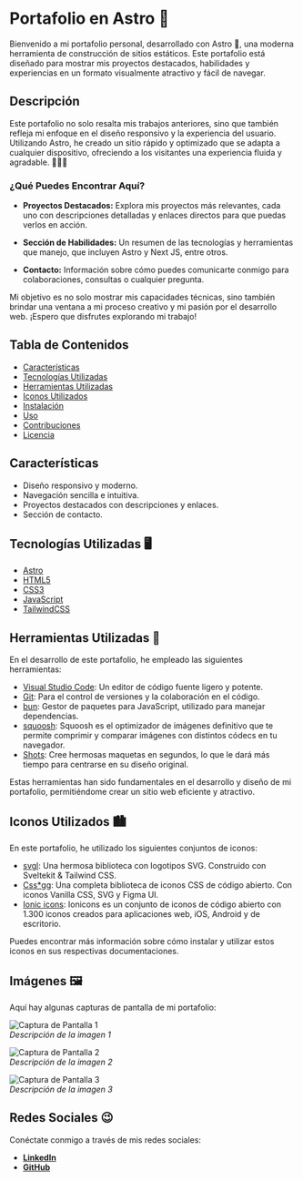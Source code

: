 # Portafolio en Astro 🚀

Bienvenido a mi portafolio personal, desarrollado con Astro 🚀, una moderna herramienta de construcción de sitios estáticos. Este portafolio está diseñado para mostrar mis proyectos destacados, habilidades y experiencias en un formato visualmente atractivo y fácil de navegar.

## Descripción

Este portafolio no solo resalta mis trabajos anteriores, sino que también refleja mi enfoque en el diseño responsivo y la experiencia del usuario. Utilizando Astro, he creado un sitio rápido y optimizado que se adapta a cualquier dispositivo, ofreciendo a los visitantes una experiencia fluida y agradable. 🧑🏽‍💻

### ¿Qué Puedes Encontrar Aquí?

- **Proyectos Destacados:** Explora mis proyectos más relevantes, cada uno con descripciones detalladas y enlaces directos para que puedas verlos en acción.

- **Sección de Habilidades:** Un resumen de las tecnologías y herramientas que manejo, que incluyen Astro y Next JS, entre otros.

- **Contacto:** Información sobre cómo puedes comunicarte conmigo para colaboraciones, consultas o cualquier pregunta.

Mi objetivo es no solo mostrar mis capacidades técnicas, sino también brindar una ventana a mi proceso creativo y mi pasión por el desarrollo web. ¡Espero que disfrutes explorando mi trabajo!

## Tabla de Contenidos

- [Características](#características)
- [Tecnologías Utilizadas](#tecnologías-utilizadas)
- [Herramientas Utilizadas](#Herramientas-utilizadas)
- [Iconos Utilizados](#Iconos-utilizados)
- [Instalación](#instalación)
- [Uso](#uso)
- [Contribuciones](#contribuciones)
- [Licencia](#licencia)

## Características

- Diseño responsivo y moderno.
- Navegación sencilla e intuitiva.
- Proyectos destacados con descripciones y enlaces.
- Sección de contacto.

## Tecnologías Utilizadas 🖥️

- [Astro](https://astro.build/)
- [HTML5](https://developer.mozilla.org/es/docs/Web/HTML)
- [CSS3](https://developer.mozilla.org/es/docs/Web/CSS)
- [JavaScript](https://developer.mozilla.org/es/docs/Web/JavaScript)
- [TailwindCSS](https://tailwindcss.com/)

## Herramientas Utilizadas 🔧

En el desarrollo de este portafolio, he empleado las siguientes herramientas:

- [Visual Studio Code](https://code.visualstudio.com/): Un editor de código fuente ligero y potente.
- [Git](https://git-scm.com/): Para el control de versiones y la colaboración en el código.
- [bun](https://bun.sh/): Gestor de paquetes para JavaScript, utilizado para manejar dependencias.
- [squoosh](https://squoosh.app/): Squoosh es el optimizador de imágenes definitivo que te permite comprimir y comparar imágenes con distintos códecs en tu navegador.
- [Shots](https://shots.so/): Cree hermosas maquetas en segundos, lo que le dará más tiempo para centrarse en su diseño original.

Estas herramientas han sido fundamentales en el desarrollo y diseño de mi portafolio, permitiéndome crear un sitio web eficiente y atractivo.

## Iconos Utilizados 🏙️

En este portafolio, he utilizado los siguientes conjuntos de iconos:

- [svgl](https://svgl.app/): Una hermosa biblioteca con logotipos SVG. Construido con Sveltekit & Tailwind CSS.
- [Css\*gg](https://css.gg/): Una completa biblioteca de iconos CSS de código abierto. Con iconos Vanilla CSS, SVG y Figma UI.
- [Ionic icons](https://ionic.io/ionicons): Ionicons es un conjunto de iconos de código abierto con 1.300 iconos creados para aplicaciones web, iOS, Android y de escritorio.

Puedes encontrar más información sobre cómo instalar y utilizar estos iconos en sus respectivas documentaciones.

## Imágenes 🖼️

Aquí hay algunas capturas de pantalla de mi portafolio:

![Captura de Pantalla 1](https://via.placeholder.com/600x400)  
_Descripción de la imagen 1_

![Captura de Pantalla 2](https://via.placeholder.com/600x400)  
_Descripción de la imagen 2_

![Captura de Pantalla 3](https://via.placeholder.com/600x400)  
_Descripción de la imagen 3_

## Redes Sociales 😉

Conéctate conmigo a través de mis redes sociales:

- **[LinkedIn](https://www.linkedin.com/in/ingfranciscastillo/)**
- **[GitHub](https://github.com/ingfranciscastillo)**

